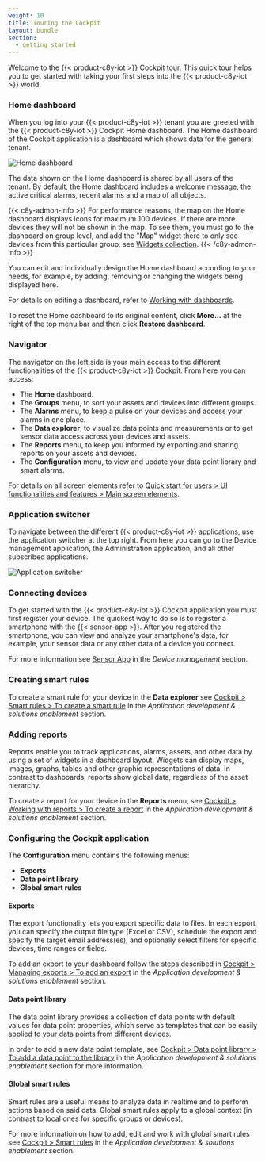 ```yaml
---
weight: 10
title: Touring the Cockpit
layout: bundle
section:
  - getting_started
---
```



Welcome to the {{< product-c8y-iot >}} Cockpit tour. This quick tour helps you to get started with taking your first steps into the {{< product-c8y-iot >}} world.

<a name="home"></a>
### Home dashboard

When you log into your {{< product-c8y-iot >}} tenant you are greeted with the {{< product-c8y-iot >}} Cockpit Home dashboard. The Home dashboard of the Cockpit application is a dashboard which shows data for the general tenant.

![Home dashboard](/images/users-guide/cockpit/cockpit-home-screen.png)

The data shown on the Home dashboard is shared by all users of the tenant. By default, the Home dashboard includes a welcome message, the active critical alarms, recent alarms and a map of all objects.

{{< c8y-admon-info >}}
For performance reasons, the map on the Home dashboard displays icons for maximum 100 devices. If there are more devices they will not be shown in the map. To see them, you must go to the dashboard on group level, and add the "Map" widget there to only see devices from this particular group, see [Widgets collection](#widgets-collection).
{{< /c8y-admon-info >}}

You can edit and individually design the Home dashboard according to your needs, for example, by adding, removing or changing the widgets being displayed here.

For details on editing a dashboard, refer to [Working with dashboards](#dashboards).

To reset the Home dashboard to its original content, click **More...** at the right of the top menu bar and then click **Restore dashboard**.


### Navigator

The navigator on the left side is your main access to the different functionalities of the {{< product-c8y-iot >}} Cockpit. From here you can access:

* The **Home** dashboard.
* The **Groups** menu, to sort your assets and devices into different groups.
* The **Alarms** menu, to keep a pulse on your devices and access your alarms in one place.
* The **Data explorer**, to visualize data points and measurements or to get sensor data access across your devices and assets.
* The **Reports** menu, to keep you informed by exporting and sharing reports on your assets and devices.
* The **Configuration** menu, to view and update your data point library and smart alarms.


For details on all screen elements refer to [Quick start for users > UI functionalities and features > Main screen elements](/getting-started/gui-features/#screen).


### Application switcher

To navigate between the different {{< product-c8y-iot >}} applications, use the application switcher at the top right. From here you can go to the Device management application, the Administration application, and all other subscribed applications.

<img src="/images/users-guide/getting-started/getting-started-application-switcher.png" alt="Application switcher" style="max-width: 100%">


### Connecting devices

To get started with the {{< product-c8y-iot >}} Cockpit application you must first register your device. The quickest way to do so is to register a smartphone with the {{< sensor-app >}}. After you registered the smartphone, you can view and analyze your smartphone's data, for example, your sensor data or any other data of a device you connect.

For more information see [Sensor App](guides/sensor-app) in the *Device management* section.


### Creating smart rules

To create a smart rule for your device in the **Data explorer** see [Cockpit > Smart rules > To create a smart rule](/guides/cockpit/smart-rules/#create-rules) in the *Application development & solutions enablement* section.


### Adding reports

Reports enable you to track applications, alarms, assets, and other data by using a set of widgets in a dashboard layout. Widgets can display maps, images, graphs, tables and other graphic representations of data. In contrast to dashboards, reports show global data, regardless of the asset hierarchy.

To create a report for your device in the **Reports** menu, see [Cockpit > Working with reports > To create a report](/guides/cockpit/reports/#create-report) in the *Application development & solutions enablement* section.

### Configuring the Cockpit application

The **Configuration** menu contains the following menus:

* **Exports**
* **Data point library**
* **Global smart rules**

#### Exports

The export functionality lets you export specific data to files. In each export, you can specify the output file type (Excel or CSV), schedule the export and specify the target email address(es), and optionally select filters for specific devices, time ranges or fields.

To add an export to your dashboard follow the steps described in [Cockpit > Managing exports > To add an export](/guides/cockpit/exports/#add-export) in the *Application development & solutions enablement* section.

#### Data point library

The data point library provides a collection of data points with default values for data point properties, which serve as templates that can be easily applied to your data points from different devices.

In order to add a new data point template, see [Cockpit > Data point library > To add a data point to the library](/guides/cockpit/data-point-library/) in the *Application development & solutions enablement* section for more information.

#### Global smart rules

Smart rules are a useful means to analyze data in realtime and to perform actions based on said data. Global smart rules apply to a global context (in contrast to local ones for specific groups or devices).

For more information on how to add, edit and work with global smart rules see [Cockpit > Smart rules](/guides/cockpit/smart-rules) in the *Application development & solutions enablement* section.
